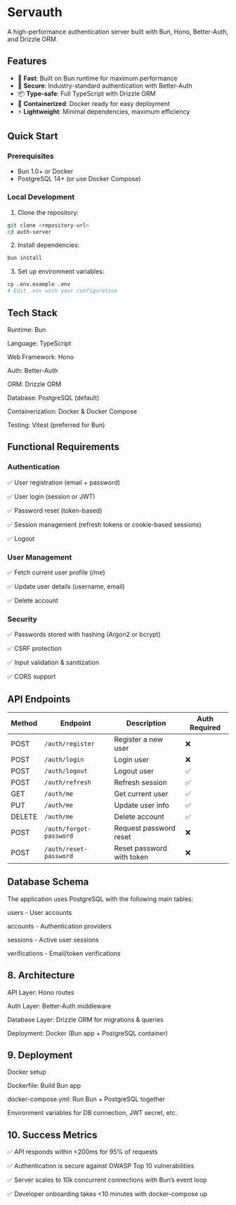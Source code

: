 # Servauth

A high-performance authentication server built with Bun, Hono, Better-Auth, and Drizzle ORM.

## Features

- 🚀 **Fast**: Built on Bun runtime for maximum performance
- 🔐 **Secure**: Industry-standard authentication with Better-Auth
- 📦 **Type-safe**: Full TypeScript with Drizzle ORM
- 🐳 **Containerized**: Docker ready for easy deployment
- ⚡ **Lightweight**: Minimal dependencies, maximum efficiency

## Quick Start

### Prerequisites

- Bun 1.0+ or Docker
- PostgreSQL 14+ (or use Docker Compose)

### Local Development
1. Clone the repository:
```bash
git clone <repository-url>
cd auth-server
```

2. Install dependencies:
```bash
bun install
```

3. Set up environment variables:

```bash
cp .env.example .env
# Edit .env with your configuration
```


## Tech Stack

Runtime: Bun

Language: TypeScript

Web Framework: Hono

Auth: Better-Auth

ORM: Drizzle ORM

Database: PostgreSQL (default)

Containerization: Docker & Docker Compose

Testing: Vitest (preferred for Bun)

## Functional Requirements

### Authentication

✅ User registration (email + password)

✅ User login (session or JWT)

✅ Password reset (token-based)

✅ Session management (refresh tokens or cookie-based sessions)

✅ Logout

### User Management

✅ Fetch current user profile (/me)

✅ Update user details (username, email)

✅ Delete account

### Security

✅ Passwords stored with hashing (Argon2 or bcrypt)

✅ CSRF protection

✅ Input validation & sanitization

✅ CORS support


## API Endpoints

| Method | Endpoint              | Description              | Auth Required |
|--------|-----------------------|--------------------------|---------------|
| POST   | `/auth/register`      | Register a new user      | ❌ |
| POST   | `/auth/login`         | Login user               | ❌ |
| POST   | `/auth/logout`        | Logout user              | ✅ |
| POST   | `/auth/refresh`       | Refresh session          | ✅ |
| GET    | `/auth/me`            | Get current user         | ✅ |
| PUT    | `/auth/me`            | Update user info         | ✅ |
| DELETE | `/auth/me`            | Delete account           | ✅ |
| POST   | `/auth/forgot-password` | Request password reset  | ❌ |
| POST   | `/auth/reset-password`  | Reset password with token | ❌ |


## Database Schema

The application uses PostgreSQL with the following main tables:

users - User accounts

accounts - Authentication providers

sessions - Active user sessions

verifications - Email/token verifications


## 8. Architecture

API Layer: Hono routes

Auth Layer: Better-Auth middleware

Database Layer: Drizzle ORM for migrations & queries

Deployment: Docker (Bun app + PostgreSQL container)

## 9. Deployment
Docker setup

Dockerfile: Build Bun app

docker-compose.yml: Run Bun + PostgreSQL together

Environment variables for DB connection, JWT secret, etc.

## 10. Success Metrics

✅ API responds within <200ms for 95% of requests

✅ Authentication is secure against OWASP Top 10 vulnerabilities

✅ Server scales to 10k concurrent connections with Bun’s event loop

✅ Developer onboarding takes <10 minutes with docker-compose up


